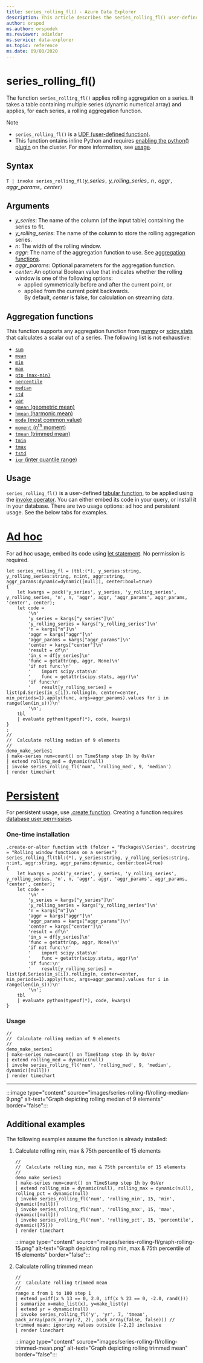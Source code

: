 ```yaml
---
title: series_rolling_fl() - Azure Data Explorer
description: This article describes the series_rolling_fl() user-defined function in Azure Data Explorer.
author: orspod
ms.author: orspodek
ms.reviewer: adieldar
ms.service: data-explorer
ms.topic: reference
ms.date: 09/08/2020
---
```

# series_rolling_fl()


The function `series_rolling_fl()` applies rolling aggregation on a series. It takes a table containing multiple series (dynamic numerical array) and applies, for each series, a rolling aggregation function.

> [!NOTE]
> * `series_rolling_fl()` is a [UDF (user-defined function)](../query/functions/user-defined-functions.md).
> * This function ontains inline Python and requires [enabling the python() plugin](../query/pythonplugin.md#enable-the-plugin) on the cluster. For more information, see [usage](#usage).

## Syntax

`T | invoke series_rolling_fl(`*y_series*`,` *y_rolling_series*`,` *n*`,` *aggr*`,` *aggr_params*`,` *center*`)`

## Arguments

* *y_series*: The name of the column (of the input table) containing the series to fit.
* *y_rolling_series*: The name of the column to store the rolling aggregation series.
* *n*: The width of the rolling window.
* *aggr*: The name of the aggregation function to use. See [aggregation functions](#aggregation-functions).
* *aggr_params*: Optional parameters for the aggregation function.
* *center*: An optional Boolean value that indicates whether the rolling window is one of the following options:
    * applied symmetrically before and after the current point, or 
    * applied from the current point backwards. <br>
    By default, *center* is false, for calculation on streaming data.

## Aggregation functions

This function supports any aggregation function from [numpy](https://numpy.org/) or [scipy.stats](https://docs.scipy.org/doc/scipy/reference/stats.html#module-scipy.stats) that calculates a scalar out of a series. The following list is not exhaustive:

* [`sum`](https://numpy.org/doc/stable/reference/generated/numpy.sum.html#numpy.sum) 
* [`mean`](https://numpy.org/doc/stable/reference/generated/numpy.mean.html?highlight=mean#numpy.mean)
* [`min`](https://numpy.org/doc/stable/reference/generated/numpy.amin.html#numpy.amin)
* [`max`](https://numpy.org/doc/stable/reference/generated/numpy.amax.html)
* [`ptp (max-min)`](https://numpy.org/doc/stable/reference/generated/numpy.ptp.html)
* [`percentile`](https://numpy.org/doc/stable/reference/generated/numpy.percentile.html)
* [`median`](https://numpy.org/doc/stable/reference/generated/numpy.median.html)
* [`std`](https://numpy.org/doc/stable/reference/generated/numpy.std.html)
* [`var`](https://numpy.org/doc/stable/reference/generated/numpy.var.html)
* [`gmean` (geometric mean)](https://docs.scipy.org/doc/scipy/reference/generated/scipy.stats.gmean.html)
* [`hmean` (harmonic mean)](https://docs.scipy.org/doc/scipy/reference/generated/scipy.stats.hmean.html)
* [`mode` (most common value)](https://docs.scipy.org/doc/scipy/reference/generated/scipy.stats.mode.html)
* [`moment` (n<sup>th</sup> moment)](https://docs.scipy.org/doc/scipy/reference/generated/scipy.stats.moment.html)
* [`tmean` (trimmed mean)](https://docs.scipy.org/doc/scipy/reference/generated/scipy.stats.tmean.html)
* [`tmin`](https://docs.scipy.org/doc/scipy/reference/generated/scipy.stats.tmin.html) 
* [`tmax`](https://docs.scipy.org/doc/scipy/reference/generated/scipy.stats.tmax.html)
* [`tstd`](https://docs.scipy.org/doc/scipy/reference/generated/scipy.stats.tstd.html)
* [`iqr` (inter quantile range)](https://docs.scipy.org/doc/scipy/reference/generated/scipy.stats.iqr.html) 

## Usage

`series_rolling_fl()` is a user-defined [tabular function](../query/functions/user-defined-functions.md#tabular-function), to be applied using the [invoke operator](../query/invokeoperator.md). You can either embed its code in your query, or install it in your database. There are two usage options: ad hoc and persistent usage. See the below tabs for examples.

# [Ad hoc](#tab/adhoc)

For ad hoc usage, embed its code using [let statement](../query/letstatement.md). No permission is required.

<!-- csl: https://help.kusto.windows.net:443/Samples -->
```kusto
let series_rolling_fl = (tbl:(*), y_series:string, y_rolling_series:string, n:int, aggr:string, aggr_params:dynamic=dynamic([null]), center:bool=true)
{
    let kwargs = pack('y_series', y_series, 'y_rolling_series', y_rolling_series, 'n', n, 'aggr', aggr, 'aggr_params', aggr_params, 'center', center);
    let code =
        '\n'
        'y_series = kargs["y_series"]\n'
        'y_rolling_series = kargs["y_rolling_series"]\n'
        'n = kargs["n"]\n'
        'aggr = kargs["aggr"]\n'
        'aggr_params = kargs["aggr_params"]\n'
        'center = kargs["center"]\n'
        'result = df\n'
        'in_s = df[y_series]\n'
        'func = getattr(np, aggr, None)\n'
        'if not func:\n'
        '    import scipy.stats\n'
        '    func = getattr(scipy.stats, aggr)\n'
        'if func:\n'
        '    result[y_rolling_series] = list(pd.Series(in_s[i]).rolling(n, center=center, min_periods=1).apply(func, args=aggr_params).values for i in range(len(in_s)))\n'
        '\n';
    tbl
    | evaluate python(typeof(*), code, kwargs)
}
;
//
//  Calculate rolling median of 9 elements
//
demo_make_series1
| make-series num=count() on TimeStamp step 1h by OsVer
| extend rolling_med = dynamic(null)
| invoke series_rolling_fl('num', 'rolling_med', 9, 'median')
| render timechart
```

# [Persistent](#tab/persistent)

For persistent usage, use [.create function](../management/create-function.md). Creating a function requires [database user permission](../management/access-control/role-based-authorization.md).

### One-time installation

<!-- csl: https://help.kusto.windows.net:443/Samples -->
```kusto
.create-or-alter function with (folder = "Packages\\Series", docstring = "Rolling window functions on a series")
series_rolling_fl(tbl:(*), y_series:string, y_rolling_series:string, n:int, aggr:string, aggr_params:dynamic, center:bool=true)
{
    let kwargs = pack('y_series', y_series, 'y_rolling_series', y_rolling_series, 'n', n, 'aggr', aggr, 'aggr_params', aggr_params, 'center', center);
    let code =
        '\n'
        'y_series = kargs["y_series"]\n'
        'y_rolling_series = kargs["y_rolling_series"]\n'
        'n = kargs["n"]\n'
        'aggr = kargs["aggr"]\n'
        'aggr_params = kargs["aggr_params"]\n'
        'center = kargs["center"]\n'
        'result = df\n'
        'in_s = df[y_series]\n'
        'func = getattr(np, aggr, None)\n'
        'if not func:\n'
        '    import scipy.stats\n'
        '    func = getattr(scipy.stats, aggr)\n'
        'if func:\n'
        '    result[y_rolling_series] = list(pd.Series(in_s[i]).rolling(n, center=center, min_periods=1).apply(func, args=aggr_params).values for i in range(len(in_s)))\n'
        '\n';
    tbl
    | evaluate python(typeof(*), code, kwargs)
}
```

### Usage

<!-- csl: https://help.kusto.windows.net:443/Samples -->
```kusto
//
//  Calculate rolling median of 9 elements
//
demo_make_series1
| make-series num=count() on TimeStamp step 1h by OsVer
| extend rolling_med = dynamic(null)
| invoke series_rolling_fl('num', 'rolling_med', 9, 'median', dynamic([null]))
| render timechart
```

---

:::image type="content" source="images/series-rolling-fl/rolling-median-9.png" alt-text="Graph depicting rolling median of 9 elements" border="false":::

## Additional examples

The following examples assume the function is already installed:

1. Calculate rolling min, max & 75th percentile of 15 elements
    
    <!-- csl: https://help.kusto.windows.net:443/Samples -->
    ```kusto
    //
    //  Calculate rolling min, max & 75th percentile of 15 elements
    //
    demo_make_series1
    | make-series num=count() on TimeStamp step 1h by OsVer
    | extend rolling_min = dynamic(null), rolling_max = dynamic(null), rolling_pct = dynamic(null)
    | invoke series_rolling_fl('num', 'rolling_min', 15, 'min', dynamic([null]))
    | invoke series_rolling_fl('num', 'rolling_max', 15, 'max', dynamic([null]))
    | invoke series_rolling_fl('num', 'rolling_pct', 15, 'percentile', dynamic([75]))
    | render timechart
    ```
    
    :::image type="content" source="images/series-rolling-fl/graph-rolling-15.png" alt-text="Graph depicting rolling min, max & 75th percentile of 15 elements" border="false":::

1. Calculate rolling trimmed mean
        
    <!-- csl: https://help.kusto.windows.net:443/Samples -->
    ```kusto
    //
    //  Calculate rolling trimmed mean
    //
    range x from 1 to 100 step 1
    | extend y=iff(x % 13 == 0, 2.0, iff(x % 23 == 0, -2.0, rand()))
    | summarize x=make_list(x), y=make_list(y)
    | extend yr = dynamic(null)
    | invoke series_rolling_fl('y', 'yr', 7, 'tmean', pack_array(pack_array(-2, 2), pack_array(false, false))) //  trimmed mean: ignoring values outside [-2,2] inclusive
    | render linechart
    ```
    
    :::image type="content" source="images/series-rolling-fl/rolling-trimmed-mean.png" alt-text="Graph depicting rolling trimmed mean" border="false":::
    

